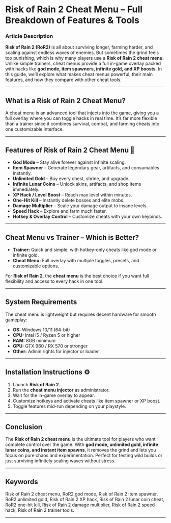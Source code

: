 # Risk of Rain 2 Cheat Menu – Full Breakdown of Features & Tools

### Article Description

**Risk of Rain 2 (RoR2)** is all about surviving longer, farming harder, and scaling against endless waves of enemies. But sometimes the grind feels too punishing, which is why many players use a **Risk of Rain 2 cheat menu**. Unlike simple trainers, cheat menus provide a full in-game overlay packed with hacks like **god mode, item spawners, infinite gold, and XP boosts**. In this guide, we’ll explore what makes cheat menus powerful, their main features, and how they compare with other cheat tools.


---

## What is a Risk of Rain 2 Cheat Menu?

A cheat menu is an advanced tool that injects into the game, giving you a full overlay where you can toggle hacks in real time. It’s far more flexible than a trainer since it combines survival, combat, and farming cheats into one customizable interface.

---

## Features of Risk of Rain 2 Cheat Menu 🌌

* **God Mode** – Stay alive forever against infinite scaling.
* **Item Spawner** – Generate legendary gear, artifacts, and consumables instantly.
* **Unlimited Gold** – Buy every chest, shrine, and upgrade.
* **Infinite Lunar Coins** – Unlock skins, artifacts, and shop items immediately.
* **XP Hack / Level Boost** – Reach max level within minutes.
* **One-Hit Kill** – Instantly delete bosses and elite mobs.
* **Damage Multiplier** – Scale your damage output to insane levels.
* **Speed Hack** – Explore and farm much faster.
* **Hotkey & Overlay Control** – Customize cheats with your own keybinds.

---

## Cheat Menu vs Trainer – Which is Better?

* **Trainer:** Quick and simple, with hotkey-only cheats like god mode or infinite gold.
* **Cheat Menu:** Full overlay with multiple toggles, presets, and customizable options.

For **Risk of Rain 2**, the **cheat menu** is the best choice if you want full flexibility and access to every hack in one tool.

---

## System Requirements

The cheat menu is lightweight but requires decent hardware for smooth gameplay:

* **OS:** Windows 10/11 (64-bit)
* **CPU:** Intel i5 / Ryzen 5 or higher
* **RAM:** 8GB minimum
* **GPU:** GTX 960 / RX 570 or stronger
* **Other:** Admin rights for injector or loader

---

## Installation Instructions ⚙️

1. Launch **Risk of Rain 2**.
2. Run the **cheat menu injector** as administrator.
3. Wait for the in-game overlay to appear.
4. Customize hotkeys and activate cheats like item spawner or XP boost.
5. Toggle features mid-run depending on your playstyle.

---

## Conclusion

The **Risk of Rain 2 cheat menu** is the ultimate tool for players who want complete control over the game. With **god mode, unlimited gold, infinite lunar coins, and instant item spawns**, it removes the grind and lets you focus on pure chaos and experimentation. Perfect for testing wild builds or just surviving infinitely scaling waves without stress.

---

## Keywords

Risk of Rain 2 cheat menu, RoR2 god mode, Risk of Rain 2 item spawner, RoR2 unlimited gold, Risk of Rain 2 XP hack, Risk of Rain 2 lunar coin cheat, RoR2 one-hit kill, Risk of Rain 2 damage multiplier, Risk of Rain 2 speed hack, Risk of Rain 2 trainer tools.

---
